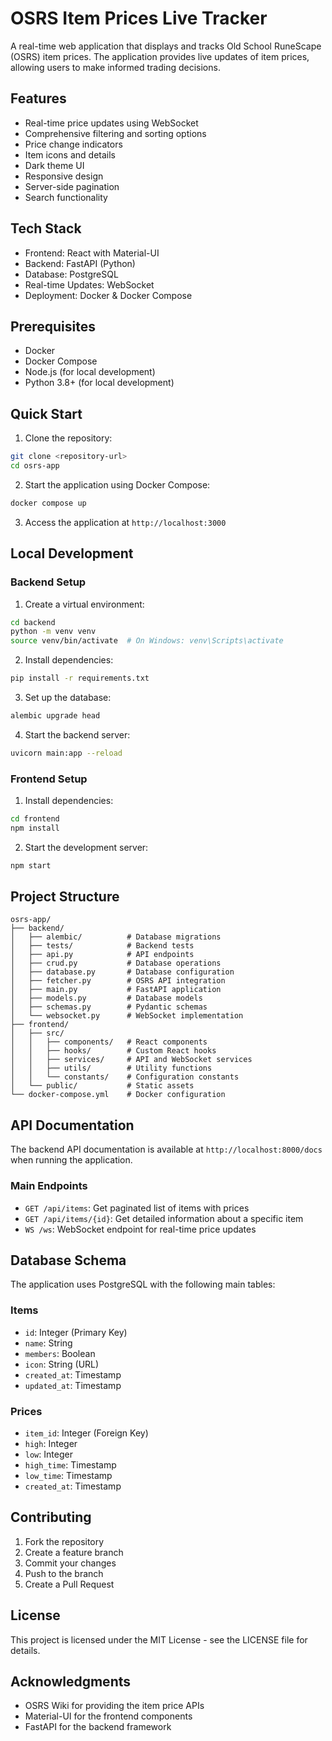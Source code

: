 # OSRS Item Prices Live Tracker

A real-time web application that displays and tracks Old School RuneScape (OSRS) item prices. The application provides live updates of item prices, allowing users to make informed trading decisions.

## Features

- Real-time price updates using WebSocket
- Comprehensive filtering and sorting options
- Price change indicators
- Item icons and details
- Dark theme UI
- Responsive design
- Server-side pagination
- Search functionality

## Tech Stack

- Frontend: React with Material-UI
- Backend: FastAPI (Python)
- Database: PostgreSQL
- Real-time Updates: WebSocket
- Deployment: Docker & Docker Compose

## Prerequisites

- Docker
- Docker Compose
- Node.js (for local development)
- Python 3.8+ (for local development)

## Quick Start

1. Clone the repository:
```bash
git clone <repository-url>
cd osrs-app
```

2. Start the application using Docker Compose:
```bash
docker compose up
```

3. Access the application at `http://localhost:3000`

## Local Development

### Backend Setup

1. Create a virtual environment:
```bash
cd backend
python -m venv venv
source venv/bin/activate  # On Windows: venv\Scripts\activate
```

2. Install dependencies:
```bash
pip install -r requirements.txt
```

3. Set up the database:
```bash
alembic upgrade head
```

4. Start the backend server:
```bash
uvicorn main:app --reload
```

### Frontend Setup

1. Install dependencies:
```bash
cd frontend
npm install
```

2. Start the development server:
```bash
npm start
```

## Project Structure

```
osrs-app/
├── backend/
│   ├── alembic/          # Database migrations
│   ├── tests/            # Backend tests
│   ├── api.py            # API endpoints
│   ├── crud.py           # Database operations
│   ├── database.py       # Database configuration
│   ├── fetcher.py        # OSRS API integration
│   ├── main.py           # FastAPI application
│   ├── models.py         # Database models
│   ├── schemas.py        # Pydantic schemas
│   └── websocket.py      # WebSocket implementation
├── frontend/
│   ├── src/
│   │   ├── components/   # React components
│   │   ├── hooks/        # Custom React hooks
│   │   ├── services/     # API and WebSocket services
│   │   ├── utils/        # Utility functions
│   │   └── constants/    # Configuration constants
│   └── public/           # Static assets
└── docker-compose.yml    # Docker configuration
```

## API Documentation

The backend API documentation is available at `http://localhost:8000/docs` when running the application.

### Main Endpoints

- `GET /api/items`: Get paginated list of items with prices
- `GET /api/items/{id}`: Get detailed information about a specific item
- `WS /ws`: WebSocket endpoint for real-time price updates

## Database Schema

The application uses PostgreSQL with the following main tables:

### Items
- `id`: Integer (Primary Key)
- `name`: String
- `members`: Boolean
- `icon`: String (URL)
- `created_at`: Timestamp
- `updated_at`: Timestamp

### Prices
- `item_id`: Integer (Foreign Key)
- `high`: Integer
- `low`: Integer
- `high_time`: Timestamp
- `low_time`: Timestamp
- `created_at`: Timestamp

## Contributing

1. Fork the repository
2. Create a feature branch
3. Commit your changes
4. Push to the branch
5. Create a Pull Request

## License

This project is licensed under the MIT License - see the LICENSE file for details.

## Acknowledgments

- OSRS Wiki for providing the item price APIs
- Material-UI for the frontend components
- FastAPI for the backend framework 
